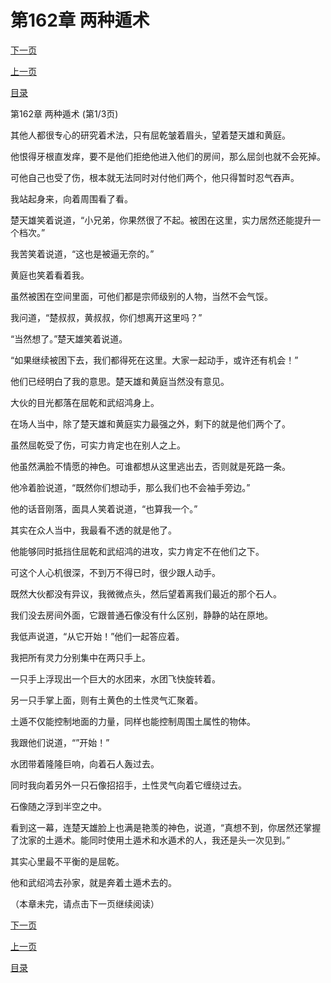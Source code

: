 <h1>第162章   两种遁术</h1>
            <div><p><a href="./484_%E7%AC%AC162%E7%AB%A0_%E4%B8%A4%E7%A7%8D%E9%81%81%E6%9C%AF.md">下一页</a></p><p><a href="./482_%E7%AC%AC161%E7%AB%A0_%E8%B5%B0%E6%8A%95%E6%97%A0%E8%B7%AF.md">上一页</a></p><p><a href="../">目录</a></p></div>
            <div><p>第162章   两种遁术 (第1/3页)</p><p>其他人都很专心的研究着术法，只有屈乾皱着眉头，望着楚天雄和黄庭。</p><p>他恨得牙根直发痒，要不是他们拒绝他进入他们的房间，那么屈剑也就不会死掉。</p><p>可他自己也受了伤，根本就无法同时对付他们两个，他只得暂时忍气吞声。</p><p>我站起身来，向着周围看了看。</p><p>楚天雄笑着说道，“小兄弟，你果然很了不起。被困在这里，实力居然还能提升一个档次。”</p><p>我苦笑着说道，“这也是被逼无奈的。”</p><p>黄庭也笑着看着我。</p><p>虽然被困在空间里面，可他们都是宗师级别的人物，当然不会气馁。</p><p>我问道，“楚叔叔，黄叔叔，你们想离开这里吗？”</p><p>“当然想了。”楚天雄笑着说道。</p><p>“如果继续被困下去，我们都得死在这里。大家一起动手，或许还有机会！”</p><p>他们已经明白了我的意思。楚天雄和黄庭当然没有意见。</p><p>大伙的目光都落在屈乾和武绍鸿身上。</p><p>在场人当中，除了楚天雄和黄庭实力最强之外，剩下的就是他们两个了。</p><p>虽然屈乾受了伤，可实力肯定也在别人之上。</p><p>他虽然满脸不情愿的神色。可谁都想从这里逃出去，否则就是死路一条。</p><p>他冷着脸说道，“既然你们想动手，那么我们也不会袖手旁边。”</p><p>他的话音刚落，面具人笑着说道，“也算我一个。”</p><p>其实在众人当中，我最看不透的就是他了。</p><p>他能够同时抵挡住屈乾和武绍鸿的进攻，实力肯定不在他们之下。</p><p>可这个人心机很深，不到万不得已时，很少跟人动手。</p><p>既然大伙都没有异议，我微微点头，然后望着离我们最近的那个石人。</p><p>我们没去房间外面，它跟普通石像没有什么区别，静静的站在原地。</p><p>我低声说道，“从它开始！”他们一起答应着。</p><p>我把所有灵力分别集中在两只手上。</p><p>一只手上浮现出一个巨大的水团来，水团飞快旋转着。</p><p>另一只手掌上面，则有土黄色的土性灵气汇聚着。</p><p>土遁不仅能控制地面的力量，同样也能控制周围土属性的物体。</p><p>我跟他们说道，“”开始！”</p><p>水团带着隆隆巨响，向着石人轰过去。</p><p>同时我向着另外一只石像招招手，土性灵气向着它缠绕过去。</p><p>石像随之浮到半空之中。</p><p>看到这一幕，连楚天雄脸上也满是艳羡的神色，说道，“真想不到，你居然还掌握了沈家的土遁术。能同时使用土遁术和水遁术的人，我还是头一次见到。”</p><p>其实心里最不平衡的是屈乾。</p><p>他和武绍鸿去孙家，就是奔着土遁术去的。</p><p>（本章未完，请点击下一页继续阅读）</p></div>
            <div><p><a href="./484_%E7%AC%AC162%E7%AB%A0_%E4%B8%A4%E7%A7%8D%E9%81%81%E6%9C%AF.md">下一页</a></p><p><a href="./482_%E7%AC%AC161%E7%AB%A0_%E8%B5%B0%E6%8A%95%E6%97%A0%E8%B7%AF.md">上一页</a></p><p><a href="../">目录</a></p></div>